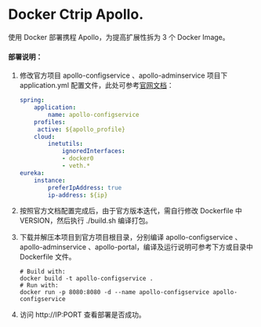 # Docker Ctrip Apollo.
使用 Docker 部署携程 Apollo，为提高扩展性拆为 3 个 Docker Image。

#### 部署说明：

1. 修改官方项目 apollo-configservice 、apollo-adminservice 项目下 application.yml 配置文件，此处可参考[官网文档](https://github.com/ctripcorp/apollo/wiki/分布式部署指南#14网络策略)：

   ```yaml
   spring:
       application:
           name: apollo-configservice
       profiles:
       	active: ${apollo_profile}
       cloud:
           inetutils:
               ignoredInterfaces:
               - docker0
               - veth.*
   eureka:
       instance:
           preferIpAddress: true
           ip-address: ${ip}
   ```


2. 按照官方文档配置完成后，由于官方版本迭代，需自行修改 Dockerfile 中 VERSION，然后执行 ./build.sh 编译打包。

3. 下载并解压本项目到官方项目根目录，分别编译 apollo-configservice 、apollo-adminservice 、apollo-portal，编译及运行说明可参考下方或目录中 Dockerfile 文件。

   ```shell
   # Build with:
   docker build -t apollo-configservice .
   # Run with:
   docker run -p 8080:8080 -d --name apollo-configservice apollo-configservice
   ```

4. 访问 http://IP:PORT 查看部署是否成功。

